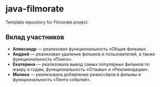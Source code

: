 # java-filmorate
Template repository for Filmorate project.

## Вклад участников

- **Александр** — реализовал функциональность «Общие фильмы».
- **Андрей** — реализовал удаление фильмов и пользователей, а также функциональность «Поиск».
- **Екатерина** — реализовала вывод самых популярных фильмов по жанру и годам, функциональность «Отзывы» и «Рекомендации».
- **Малика** — реализовала добавление режиссёров в фильмы и функциональность «Лента событий».
